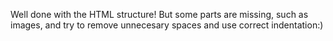 Well done with the HTML structure! But some parts are missing, such as images, and try to remove unnecesary spaces and use correct indentation:)
